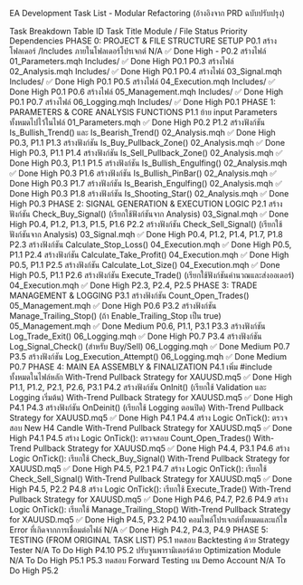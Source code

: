EA Development Task List - Modular Refactoring
(อ้างอิงจาก PRD ฉบับปรับปรุง)

Task Breakdown Table
ID	Task Title	Module / File	Status	Priority	Dependencies
PHASE 0: PROJECT & FILE STRUCTURE SETUP
P0.1	สร้างโฟลเดอร์ /Includes ภายในโฟลเดอร์โปรเจกต์	N/A	✅ Done	High	-
P0.2	สร้างไฟล์ 01_Parameters.mqh	Includes/	✅ Done	High	P0.1
P0.3	สร้างไฟล์ 02_Analysis.mqh	Includes/	✅ Done	High	P0.1
P0.4	สร้างไฟล์ 03_Signal.mqh	Includes/	✅ Done	High	P0.1
P0.5	สร้างไฟล์ 04_Execution.mqh	Includes/	✅ Done	High	P0.1
P0.6	สร้างไฟล์ 05_Management.mqh	Includes/	✅ Done	High	P0.1
P0.7	สร้างไฟล์ 06_Logging.mqh	Includes/	✅ Done	High	P0.1
PHASE 1: PARAMETERS & CORE ANALYSIS FUNCTIONS
P1.1	ย้าย input Parameters ทั้งหมดไปไว้ในไฟล์	01_Parameters.mqh	✅ Done	High	P0.2
P1.2	สร้างฟังก์ชัน Is_Bullish_Trend() และ Is_Bearish_Trend()	02_Analysis.mqh	✅ Done	High	P0.3, P1.1
P1.3	สร้างฟังก์ชัน Is_Buy_Pullback_Zone()	02_Analysis.mqh	✅ Done	High	P0.3, P1.1
P1.4	สร้างฟังก์ชัน Is_Sell_Pullback_Zone()	02_Analysis.mqh	✅ Done	High	P0.3, P1.1
P1.5	สร้างฟังก์ชัน Is_Bullish_Engulfing()	02_Analysis.mqh	✅ Done	High	P0.3
P1.6	สร้างฟังก์ชัน Is_Bullish_PinBar()	02_Analysis.mqh	✅ Done	High	P0.3
P1.7	สร้างฟังก์ชัน Is_Bearish_Engulfing()	02_Analysis.mqh	✅ Done	High	P0.3
P1.8	สร้างฟังก์ชัน Is_Shooting_Star()	02_Analysis.mqh	✅ Done	High	P0.3
PHASE 2: SIGNAL GENERATION & EXECUTION LOGIC
P2.1	สร้างฟังก์ชัน Check_Buy_Signal() (เรียกใช้ฟังก์ชันจาก Analysis)	03_Signal.mqh	✅ Done	High	P0.4, P1.2, P1.3, P1.5, P1.6
P2.2	สร้างฟังก์ชัน Check_Sell_Signal() (เรียกใช้ฟังก์ชันจาก Analysis)	03_Signal.mqh	✅ Done	High	P0.4, P1.2, P1.4, P1.7, P1.8
P2.3	สร้างฟังก์ชัน Calculate_Stop_Loss()	04_Execution.mqh	✅ Done	High	P0.5, P1.1
P2.4	สร้างฟังก์ชัน Calculate_Take_Profit()	04_Execution.mqh	✅ Done	High	P0.5, P1.1
P2.5	สร้างฟังก์ชัน Calculate_Lot_Size()	04_Execution.mqh	✅ Done	High	P0.5, P1.1
P2.6	สร้างฟังก์ชัน Execute_Trade() (เรียกใช้ฟังก์ชันคำนวณและส่งออเดอร์)	04_Execution.mqh	✅ Done	High	P2.3, P2.4, P2.5
PHASE 3: TRADE MANAGEMENT & LOGGING
P3.1	สร้างฟังก์ชัน Count_Open_Trades()	05_Management.mqh	✅ Done	High	P0.6
P3.2	สร้างฟังก์ชัน Manage_Trailing_Stop() (ถ้า Enable_Trailing_Stop เป็น true)	05_Management.mqh	✅ Done	Medium	P0.6, P1.1, P3.1
P3.3	สร้างฟังก์ชัน Log_Trade_Exit()	06_Logging.mqh	✅ Done	High	P0.7
P3.4	สร้างฟังก์ชัน Log_Signal_Check() (สำหรับ Buy/Sell)	06_Logging.mqh	✅ Done	Medium	P0.7
P3.5	สร้างฟังก์ชัน Log_Execution_Attempt()	06_Logging.mqh	✅ Done	Medium	P0.7
PHASE 4: MAIN EA ASSEMBLY & FINALIZATION
P4.1	เพิ่ม #include ทั้งหมดในไฟล์หลัก	With-Trend Pullback Strategy for XAUUSD.mq5	✅ Done	High	P1.1, P1.2, P2.1, P2.6, P3.1
P4.2	สร้างฟังก์ชัน OnInit() (เรียกใช้ Validation และ Logging เริ่มต้น)	With-Trend Pullback Strategy for XAUUSD.mq5	✅ Done	High	P4.1
P4.3	สร้างฟังก์ชัน OnDeinit() (เรียกใช้ Logging ตอนปิด)	With-Trend Pullback Strategy for XAUUSD.mq5	✅ Done	High	P4.1
P4.4	สร้าง Logic OnTick(): ตรวจสอบ New H4 Candle	With-Trend Pullback Strategy for XAUUSD.mq5	✅ Done	High	P4.1
P4.5	สร้าง Logic OnTick(): ตรวจสอบ Count_Open_Trades()	With-Trend Pullback Strategy for XAUUSD.mq5	✅ Done	High	P4.4, P3.1
P4.6	สร้าง Logic OnTick(): เรียกใช้ Check_Buy_Signal()	With-Trend Pullback Strategy for XAUUSD.mq5	✅ Done	High	P4.5, P2.1
P4.7	สร้าง Logic OnTick(): เรียกใช้ Check_Sell_Signal()	With-Trend Pullback Strategy for XAUUSD.mq5	✅ Done	High	P4.5, P2.2
P4.8	สร้าง Logic OnTick(): เรียกใช้ Execute_Trade()	With-Trend Pullback Strategy for XAUUSD.mq5	✅ Done	High	P4.6, P4.7, P2.6
P4.9	สร้าง Logic OnTick(): เรียกใช้ Manage_Trailing_Stop()	With-Trend Pullback Strategy for XAUUSD.mq5	✅ Done	High	P4.5, P3.2
P4.10	คอมไพล์โปรเจกต์ทั้งหมดและแก้ไข Error ที่เกิดจากการเชื่อมต่อไฟล์	N/A	✅ Done	High	P4.2, P4.3, P4.9
PHASE 5: TESTING (FROM ORIGINAL TASK LIST)
P5.1	ทดสอบ Backtesting ด้วย Strategy Tester	N/A	To Do	High	P4.10
P5.2	ปรับจูนพารามิเตอร์ด้วย Optimization Module	N/A	To Do	High	P5.1
P5.3	ทดสอบ Forward Testing บน Demo Account	N/A	To Do	High	P5.2
